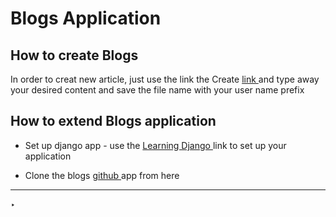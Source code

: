 # Blogs Application


## How to create Blogs

In order to creat new article, just use the link the Create <a href="/blogs/secured/edit_article.html"> link </a> and type away your desired content and save the file name with your user name prefix



## How to extend Blogs application

* Set up django app - use the <a href="https://www.youtube.com/watch?v=u2-8W8gEvCo&list=PLEpvS3HCVQ58at6W2qxGoH8rWBTfNrq99" target=new> Learning Django </a> link to set up your application

* Clone the blogs <A href="https://github.com/sada-narayanappa/blogs.git" target=new>github </a> app from here

---
‣
